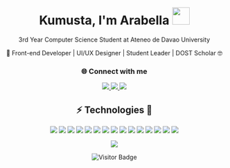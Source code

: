 <h1 align="center">Kumusta, I'm Arabella <img src="https://raw.githubusercontent.com/aemmadi/aemmadi/master/wave.gif" width="40"></h1>
<p align="center">3rd Year Computer Science Student at Ateneo de Davao University</p>
<p align="center">🎨 Front-end Developer | UI/UX Designer | Student Leader | DOST Scholar 🤓</p>

<h3 align="center"><b>🌐 Connect with me</b></h3>
<p align="center">
  <a href="https://www.linkedin.com/in/agmmejorada">
    <img src="https://img.shields.io/badge/LinkedIn-0077B5?style=flat&logo=linkedin&logoColor=white" />
  </a>
  <a href="mailto:arabella.mejorada@gmail.com">
    <img src="https://img.shields.io/badge/Gmail-D14836?style=flat&logo=gmail&logoColor=white" />
  </a>
  <a href="https://www.behance.net/agmejorada">
    <img src="https://img.shields.io/badge/Behance-1769FF?style=flat&logo=behance&logoColor=white" />
  </a>
</p>

<h2 align="center">⚡ Technologies 💫</h2>

<p align="center">
  <img src="https://img.shields.io/badge/JavaScript-F7DF1E?style=flat&logo=javascript&logoColor=black" />
  <img src="https://img.shields.io/badge/Node.js-339933?style=flat&logo=node.js&logoColor=white" />
  <img src="https://img.shields.io/badge/Python-3776AB?style=flat&logo=python&logoColor=white" />
  <img src="https://img.shields.io/badge/React-20232A?style=flat&logo=react&logoColor=61DAFB" />
  <img src="https://img.shields.io/badge/HTML5-E34F26?style=flat&logo=html5&logoColor=white" />
  <img src="https://img.shields.io/badge/CSS3-1572B6?style=flat&logo=css3&logoColor=white" />
  <img src="https://img.shields.io/badge/TypeScript-007ACC?style=flat&logo=typescript&logoColor=white" />
  <img src="https://img.shields.io/badge/PostgreSQL-4169E1?style=flat&logo=postgresql&logoColor=white" />
  <img src="https://img.shields.io/badge/Git-F05032?style=flat&logo=git&logoColor=white" />
  <img src="https://img.shields.io/badge/GitHub-181717?style=flat&logo=github&logoColor=white" />
  <img src="https://img.shields.io/badge/Pandas-150458?style=flat&logo=pandas&logoColor=white" />
  <img src="https://img.shields.io/badge/NumPy-013243?style=flat&logo=numpy&logoColor=white" />
  <img src="https://img.shields.io/badge/Google_Colab-F9AB00?style=flat&logo=google-colab&logoColor=black" />
  <img src="https://img.shields.io/badge/Figma-F24E1E?style=flat&logo=figma&logoColor=white" />
  <img src="https://img.shields.io/badge/Next.js-000000?style=flat&logo=next.js&logoColor=white" />
</p>


<p align="center">
  <img src="https://nirzak-streak-stats.vercel.app?user=arabellamejorada&theme=omni&border_radius=5&hide_longest_streak=true" />
</p>

<p align="center">
  <img src="https://visitor-badge.laobi.icu/badge?page_id=agmmejorada.agmmejorada" alt="Visitor Badge" />
</p>
